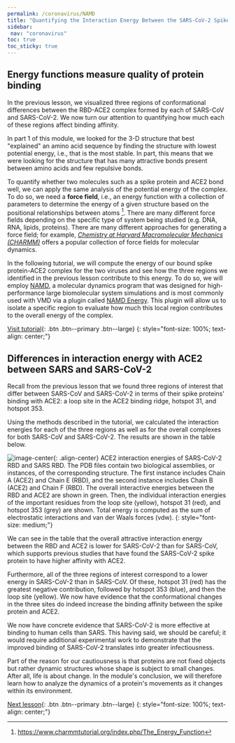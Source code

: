 ```yaml
---
permalink: /coronavirus/NAMD
title: "Quantifying the Interaction Energy Between the SARS-CoV-2 Spike Protein and ACE2"
sidebar:
 nav: "coronavirus"
toc: true
toc_sticky: true
---
```


## Energy functions measure quality of protein binding

In the previous lesson, we visualized three regions of conformational differences between the RBD-ACE2 complex formed by each of SARS-CoV and SARS-CoV-2. We now turn our attention to quantifying how much each of these regions affect binding affinity.

In part 1 of this module, we looked for the 3-D structure that best "explained" an amino acid sequence by finding the structure with lowest potential energy, i.e., that is the most stable. In part, this means that we were looking for the structure that has many attractive bonds present between amino acids and few repulsive bonds.

To quantify whether two molecules such as a spike protein and ACE2 bond well, we can apply the same analysis of the potential energy of the complex. To do so, we need a **force field**, i.e., an energy function with a collection of parameters to determine the energy of a given structure based on the positional relationships between atoms [^charmm]. There are many different force fields depending on the specific type of system being studied (e.g. DNA, RNA, lipids, proteins). There are many different approaches for generating a force field; for example, *<a href=" https://www.charmm.org/" target="_blank">Chemistry at Harvard Macromolecular Mechanics (CHARMM)</a>* offers a popular collection of force fields for molecular dynamics.

In the following tutorial, we will compute the energy of our bound spike protein-ACE2 complex for the two viruses and see how the three regions we identified in the previous lesson contribute to this energy. To do so, we will employ <a href="https://www.ks.uiuc.edu/Research/namd/" target="_blank">NAMD</a>, a molecular dynamics program that was designed for high-performance large biomolecular system simulations and is most commonly used with VMD via a plugin called <a href="https://www.ks.uiuc.edu/Research/vmd/plugins/namdenergy/" target="_blank">NAMD Energy</a>. This plugin will allow us to isolate a specific region to evaluate how much this local region contributes to the overall energy of the complex.

[Visit tutorial](tutorial_NAMD){: .btn .btn--primary .btn--large}
{: style="font-size: 100%; text-align: center;"}

## Differences in interaction energy with ACE2 between SARS and SARS-CoV-2

Recall from the previous lesson that we found three regions of interest that differ between SARS-CoV and SARS-CoV-2 in terms of their spike proteins' binding with ACE2: a loop site in the ACE2 binding ridge, hotspot 31, and hotspot 353.

Using the methods described in the tutorial, we calculated the interaction energies for each of the three regions as well as for the overall complexes for both SARS-CoV and SARS-CoV-2. The results are shown in the table below.

![image-center](../assets/images/NAMDEnergy.png){: .align-center}
ACE2 interaction energies of SARS-CoV-2 RBD and SARS RBD. The PDB files contain two biological assemblies, or instances, of the corresponding structure. The first instance includes Chain A (ACE2) and Chain E (RBD), and the second instance includes Chain B (ACE2) and Chain F (RBD). The overall interactive energies between the RBD and ACE2 are shown in green. Then, the individual interaction energies of the important residues from the loop site (yellow), hotspot 31 (red), and hotspot 353 (grey) are shown. Total energy is computed as the sum of electrostatic interactions and van der Waals forces (vdw).
{: style="font-size: medium;"}

We can see in the table that the overall attractive interaction energy between the RBD and ACE2 is lower for SARS-CoV-2 than for SARS-CoV, which supports previous studies that have found the SARS-CoV-2 spike protein to have higher affinity with ACE2.

Furthermore, all of the three regions of interest correspond to a lower energy in SARS-CoV-2 than in SARS-CoV. Of these, hotspot 31 (red) has the greatest negative contribution, followed by hotspot 353 (blue), and then the loop site (yellow). We now have evidence that the conformational changes in the three sites do indeed increase the binding affinity between the spike protein and ACE2.

We now have concrete evidence that SARS-CoV-2 is more effective at binding to human cells than SARS. This having said, we should be careful; it would require additional experimental work to demonstrate that the improved binding of SARS-CoV-2 translates into greater infectiousness.

Part of the reason for our cautiousness is that proteins are not fixed objects but rather dynamic structures whose shape is subject to small changes. After all, life is about change. In the module's conclusion, we will therefore learn how to analyze the dynamics of a protein's movements as it changes within its environment.

[Next lesson](conclusion){: .btn .btn--primary .btn--large}
{: style="font-size: 100%; text-align: center;"}

[^TCBG]: https://www.ks.uiuc.edu/Research/namd/2.9/ug/node22.html

[^charmm]: https://www.charmmtutorial.org/index.php/The_Energy_Function
